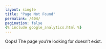 ```yaml
---
layout: single
title: "Page Not Found"
permalink: /404/
pagination: false
{% include google_analytics.html %}
---
```

Oops! The page you’re looking for doesn’t exist.